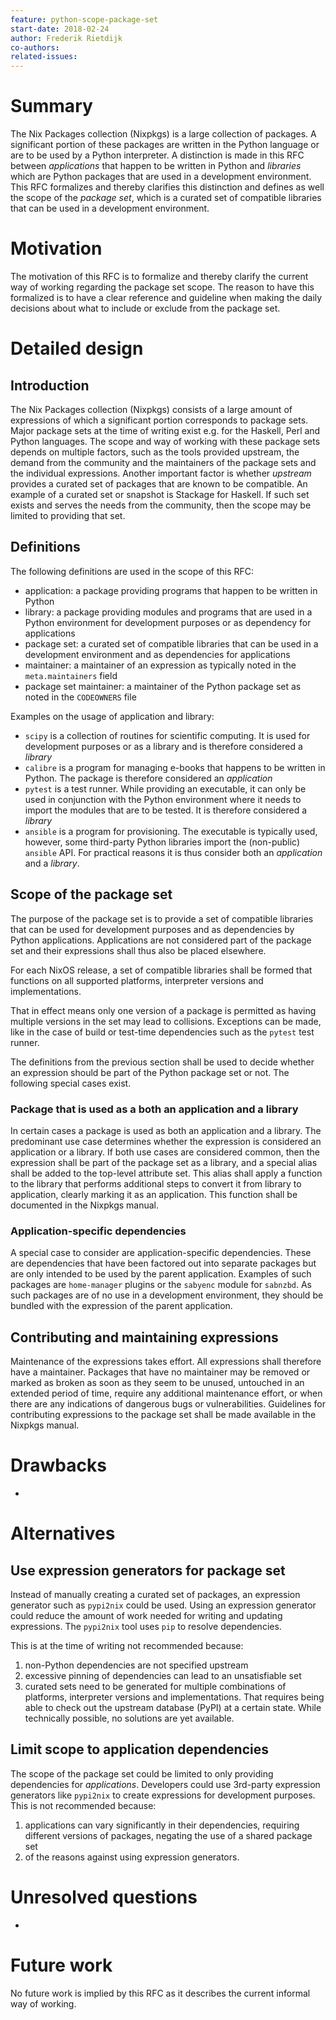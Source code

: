 ```yaml
---
feature: python-scope-package-set
start-date: 2018-02-24
author: Frederik Rietdijk
co-authors:
related-issues:
---
```


# Summary
[summary]: #summary

The Nix Packages collection (Nixpkgs) is a large collection of packages. A
significant portion of these packages are written in the Python language or are
to be used by a Python interpreter. A distinction is made in this RFC between
*applications* that happen to be written in Python and *libraries* which are
Python packages that are used in a development environment. This RFC formalizes
and thereby clarifies this distinction and defines as well the scope of the
*package set*, which is a curated set of compatible libraries that can be used
in a development environment.

# Motivation
[motivation]: #motivation

The motivation of this RFC is to formalize and thereby clarify the current way
of working regarding the package set scope. The reason to have this formalized
is to have a clear reference and guideline when making the daily decisions about
what to include or exclude from the package set.

# Detailed design
[design]: #detailed-design

## Introduction

The Nix Packages collection (Nixpkgs) consists of a large amount of expressions
of which a significant portion corresponds to package sets. Major package sets
at the time of writing exist e.g. for the Haskell, Perl and Python languages.
The scope and way of working with these package sets depends on multiple factors,
such as the tools provided upstream, the demand from the community and the
maintainers of the package sets and the individual expressions. Another
important factor is whether *upstream* provides a curated set of packages that
are known to be compatible. An example of a curated set or snapshot is Stackage
for Haskell. If such set exists and serves the needs from the community, then
the scope may be limited to providing that set.

## Definitions

The following definitions are used in the scope of this RFC:
- application: a package providing programs that happen to be written in Python
- library: a package providing modules and programs that are used in a Python environment for development purposes or as dependency for applications
- package set: a curated set of compatible libraries that can be used in a development environment and as dependencies for applications
- maintainer: a maintainer of an expression as typically noted in the `meta.maintainers` field
- package set maintainer: a maintainer of the Python package set as noted in the `CODEOWNERS` file

Examples on the usage of application and library:
- `scipy` is a collection of routines for scientific computing. It is used for development purposes or as a library and is therefore considered a *library*
- `calibre` is a program for managing e-books that happens to be written in Python. The package is therefore considered an *application*
- `pytest` is a test runner. While providing an executable, it can only be used in conjunction with the Python environment where it needs to import the modules that are to be tested. It is therefore considered a *library*
- `ansible` is a program for provisioning. The executable is typically used, however, some third-party Python libraries import the (non-public) `ansible` API. For practical reasons it is thus consider both an *application* and a *library*.

## Scope of the package set

The purpose of the package set is to provide a set of compatible libraries that
can be used for development purposes and as dependencies by Python applications.
Applications are not considered part of the package set and their expressions
shall thus also be placed elsewhere.

For each NixOS release, a set of compatible libraries shall be formed
that functions on all supported platforms, interpreter versions and
implementations.

That in effect means only one version of a package is permitted as having
multiple versions in the set may lead to collisions. Exceptions can be made,
like in the case of build or test-time dependencies such as the `pytest` test runner.

The definitions from the previous section shall be used to decide whether an
expression should be part of the Python package set or not. The following
special cases exist.

### Package that is used as a both an application and a library
In certain cases a package is used as both an application and a library. The
predominant use case determines whether the expression is considered an
application or a library. If both use cases are considered common, then the
expression shall be part of the package set as a library, and a special alias
shall be added to the top-level attribute set. This alias shall apply a function
to the library that performs additional steps to convert it from library to
application, clearly marking it as an application. This function shall be
documented in the Nixpkgs manual.

### Application-specific dependencies
A special case to consider are application-specific dependencies. These are
dependencies that have been factored out into separate packages but are only
intended to be used by the parent application. Examples of such packages are
`home-manager` plugins or the `sabyenc` module for `sabnzbd`. As such packages are
of no use in a development environment, they should be bundled with the
expression of the parent application.

## Contributing and maintaining expressions

Maintenance of the expressions takes effort. All expressions shall therefore
have a maintainer. Packages that have no maintainer may be removed or marked as
broken as soon as they seem to be unused, untouched in an extended period of
time, require any additional maintenance effort, or when there are any
indications of dangerous bugs or vulnerabilities. Guidelines for contributing
expressions to the package set shall be made available in the Nixpkgs manual.

# Drawbacks
[drawbacks]: #drawbacks

-

# Alternatives
[alternatives]: #alternatives

## Use expression generators for package set

Instead of manually creating a curated set of packages, an expression generator
such as `pypi2nix` could be used. Using an expression generator could reduce the
amount of work needed for writing and updating expressions. The `pypi2nix` tool
uses `pip` to resolve dependencies.

This is at the time of writing not recommended because:
1. non-Python dependencies are not specified upstream
2. excessive pinning of dependencies can lead to an unsatisfiable set
3. curated sets need to be generated for multiple combinations of platforms,
interpreter versions and implementations. That requires being able to check out
the upstream database (PyPI) at a certain state. While technically possible, no
solutions are yet available.

## Limit scope to application dependencies

The scope of the package set could be limited to only providing dependencies for
*applications*. Developers could use 3rd-party expression generators like
`pypi2nix` to create expressions for development purposes. This is not
recommended because:
1. applications can vary significantly in their dependencies, requiring different
versions of packages, negating the use of a shared package set
2. of the reasons against using expression generators.


# Unresolved questions
[unresolved]: #unresolved-questions

-

# Future work
[future]: #future-work

No future work is implied by this RFC as it describes the current informal way of working.